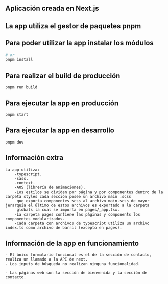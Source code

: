 ## Aplicación creada en Next.js

## La app utiliza el gestor de paquetes pnpm 

## Para poder utilizar la app instalar los módulos 
```bash o cmd
# or
pnpm install
```


## Para realizar el build de producción 
```
pnpm run build
```
## Para ejecutar la app en producción 
```
pnpm start
```
## Para ejecutar la app en desarrollo 
```
pnpm dev
```

## Información extra
```
La app utiliza:
    -typescript.
    -sass.
    -context.
    -AOS (librería de animaciones).
    -Los estilos se dividen por página y por componentes dentro de la carpeta styles cada sección posee un archivo main .scss
     que exporta componentes scss al archivo main.scss de mayor jerarquía el último de estos archivos es exportado a la carpeta
     globals la cual se importa en pages/_app.tsx.
    -La carpeta pages contiene las páginas y components los componentes modularizados.
    -Cada carpeta con archivos de typescript utiliza un archivo index.ts como archivo de barril (excepto en pages).

```


## Información de la app en funcionamiento
```
- El único formulario funcional es el de la sección de contacto, realiza un llamado a la API de next.
- Los inputs de búsqueda no realizan ninguna funcionalidad.
```
```
- Las páginas web son la sección de bienvenida y la sección de contacto.
```
